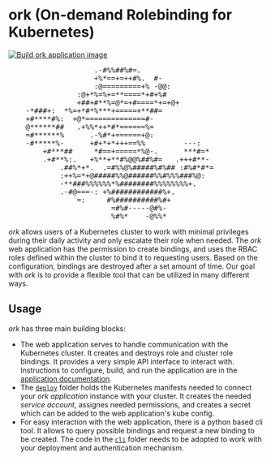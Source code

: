 # ork (On-demand Rolebinding for Kubernetes)

[![Build ork application image](https://github.com/XUND-Solutions-GmbH/ork/actions/workflows/ork-app-build.yml/badge.svg)](https://github.com/XUND-Solutions-GmbH/ork/actions/workflows/ork-app-build.yml)

<pre>
                    .-#%%##%#=.
                    +%*==+=++#%.  #-
                    :@=========+% -@@:
                :@+*%=%+=**====*+#+%#
                +##+#**%=@*=+#====*+=+@+
    -*###+:  *%=+*#*%***+=====+**##=
    +#****#%:  +@*==============#-
    @******##   .+%%*++*#*======%=
    =#******%      .-%#*+======+@:
    -#*****%-      +#+*+*+++==%%         ---:
        +#***##     *#==+=====*%@-.      ***#=*
        .+#**%:.   +%**+**#%@@%##%#=   .+++#**-
            .##%*+*.  .=#%%@%#####%#%## :#%#*#*=
            :++%=*+@#####%%@######%%#%%%###%@:
            -**###%%%%%%*%########%%%%%%%%+.
            .-#@===-: +%############%+.
                =:     #%##########%#+
                        =#%#-----@#%-
                        %#%*    -@%%*
</pre>

_ork_ allows users of a Kubernetes cluster to work with minimal privileges during their daily activity and only escalate their role when needed. The _ork_ web application has the permission to create bindings, and uses the RBAC roles defined within the cluster to bind it to requesting users. Based on the configuration, bindings are destroyed after a set amount of time. Our goal with _ork_ is to provide a flexible tool that can be utilized in many different ways.

## Usage

_ork_ has three main building blocks:

- The web application serves to handle communication with the Kubernetes cluster. It creates and destroys role and cluster role bindings. It provides a very simple API interface to interact with. Instructions to configure, build, and run the application are in the [application documentation](application/README.md).
- The [`deploy`](deploy/) folder holds the Kubernetes manifests needed to connect your _ork application_ instance with your cluster. It creates the needed _service account_, assignes needed permissions, and creates a secret which can be added to the web application's kube config.
- For easy interaction with the web application, there is a python based cli tool. It allows to query possible bindings and request a new binding to be created. The code in the [`cli`](cli/) folder needs to be adopted to work with your deployment and authentication mechanism.
